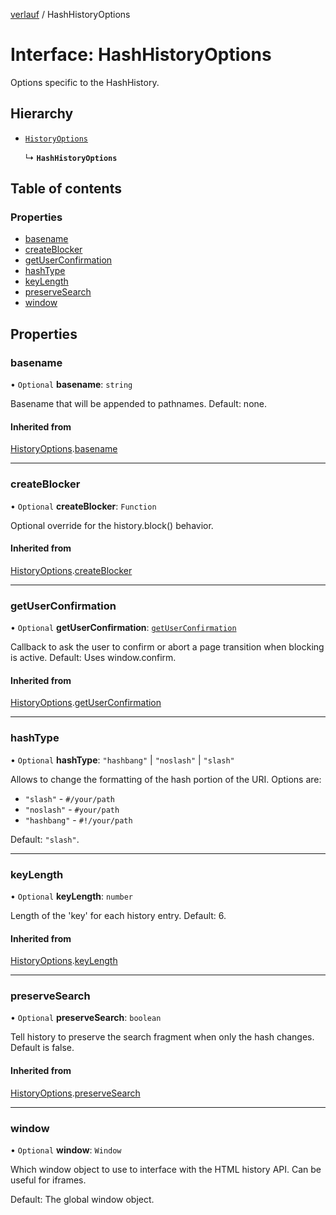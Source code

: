 [verlauf](../README.md) / HashHistoryOptions

# Interface: HashHistoryOptions

Options specific to the HashHistory.

## Hierarchy

- [`HistoryOptions`](HistoryOptions.md)

  ↳ **`HashHistoryOptions`**

## Table of contents

### Properties

- [basename](HashHistoryOptions.md#basename)
- [createBlocker](HashHistoryOptions.md#createblocker)
- [getUserConfirmation](HashHistoryOptions.md#getuserconfirmation)
- [hashType](HashHistoryOptions.md#hashtype)
- [keyLength](HashHistoryOptions.md#keylength)
- [preserveSearch](HashHistoryOptions.md#preservesearch)
- [window](HashHistoryOptions.md#window)

## Properties

### basename

• `Optional` **basename**: `string`

Basename that will be appended to pathnames. Default: none.

#### Inherited from

[HistoryOptions](HistoryOptions.md).[basename](HistoryOptions.md#basename)

___

### createBlocker

• `Optional` **createBlocker**: `Function`

Optional override for the history.block() behavior.

#### Inherited from

[HistoryOptions](HistoryOptions.md).[createBlocker](HistoryOptions.md#createblocker)

___

### getUserConfirmation

• `Optional` **getUserConfirmation**: [`getUserConfirmation`](../README.md#getuserconfirmation)

Callback to ask the user to confirm or abort a page transition when blocking is active.
Default: Uses window.confirm.

#### Inherited from

[HistoryOptions](HistoryOptions.md).[getUserConfirmation](HistoryOptions.md#getuserconfirmation)

___

### hashType

• `Optional` **hashType**: ``"hashbang"`` \| ``"noslash"`` \| ``"slash"``

Allows to change the formatting of the hash portion of the URI. Options are:

 * `"slash"` - `#/your/path`
 * `"noslash"` - `#your/path`
 * `"hashbang"` - `#!/your/path`

Default: `"slash"`.

___

### keyLength

• `Optional` **keyLength**: `number`

Length of the 'key' for each history entry. Default: 6.

#### Inherited from

[HistoryOptions](HistoryOptions.md).[keyLength](HistoryOptions.md#keylength)

___

### preserveSearch

• `Optional` **preserveSearch**: `boolean`

Tell history to preserve the search fragment when only the hash changes.
Default is false.

#### Inherited from

[HistoryOptions](HistoryOptions.md).[preserveSearch](HistoryOptions.md#preservesearch)

___

### window

• `Optional` **window**: `Window`

Which window object to use to interface with the HTML history API. Can be useful for iframes.

Default: The global window object.
